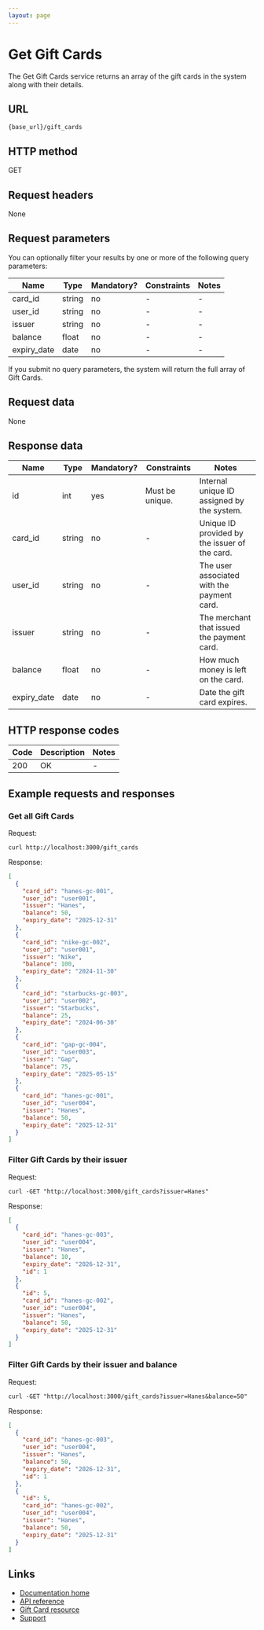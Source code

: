 ```yaml
---
layout: page
---
```


# Get Gift Cards

The Get Gift Cards service returns an array of the gift cards in the system along with their details.

## URL

```shell
{base_url}/gift_cards
```

## HTTP method

GET

## Request headers

None

## Request parameters

You can optionally filter your results by one or more of the following query parameters:

| Name          | Type          | Mandatory? | Constraints | Notes |
| ------------- | ------------- | ---        | ---         | ---   |
| card_id       | string        | no         | -           | -     |
| user_id       | string        | no         | -           | -     |
| issuer        | string        | no         | -           | -     |
| balance       | float          | no         | -           | -     |
| expiry_date   | date          | no         | -           | -     |

If you submit no query parameters, the system will return the full array of Gift Cards.

## Request data

None

## Response data

| Name          | Type          | Mandatory? | Constraints     | Notes |
| ------------- | ------------- | ---        | ---             | ---   |
| id            | int           | yes        | Must be unique. | Internal unique ID assigned by the system. |
| card_id       | string        | no         | -               | Unique ID provided by the issuer of the card. |
| user_id       | string        | no         | -               | The user associated with the payment card. |
| issuer        | string        | no         | -               | The merchant that issued the payment card. |
| balance       | float          | no         | -               | How much money is left on the card.        |
| expiry_date   | date          | no         | -               | Date the gift card expires. |

## HTTP response codes

| Code          | Description   | Notes |
| ------------- | ------------- | ---   |
| 200           | OK            | -     |

## Example requests and responses

### Get all Gift Cards

Request:

```shell
curl http://localhost:3000/gift_cards
```

Response:

```json
[
  {
    "card_id": "hanes-gc-001",
    "user_id": "user001",
    "issuer": "Hanes",
    "balance": 50,
    "expiry_date": "2025-12-31"
  },
  {
    "card_id": "nike-gc-002",
    "user_id": "user001",
    "issuer": "Nike",
    "balance": 100,
    "expiry_date": "2024-11-30"
  },
  {
    "card_id": "starbucks-gc-003",
    "user_id": "user002",
    "issuer": "Starbucks",
    "balance": 25,
    "expiry_date": "2024-06-30"
  },
  {
    "card_id": "gap-gc-004",
    "user_id": "user003",
    "issuer": "Gap",
    "balance": 75,
    "expiry_date": "2025-05-15"
  },
  {
    "card_id": "hanes-gc-001",
    "user_id": "user004",
    "issuer": "Hanes",
    "balance": 50,
    "expiry_date": "2025-12-31"
  }
]
```

### Filter Gift Cards by their issuer

Request:

```shell
curl -GET "http://localhost:3000/gift_cards?issuer=Hanes"
```

Response:

```json
[
  {
    "card_id": "hanes-gc-003",
    "user_id": "user004",
    "issuer": "Hanes",
    "balance": 10,
    "expiry_date": "2026-12-31",
    "id": 1
  },
  {
    "id": 5,
    "card_id": "hanes-gc-002",
    "user_id": "user004",
    "issuer": "Hanes",
    "balance": 50,
    "expiry_date": "2025-12-31"
  }
]
```

### Filter Gift Cards by their issuer and balance

Request:

```shell
curl -GET "http://localhost:3000/gift_cards?issuer=Hanes&balance=50"
```

Response:

```json
[
  {
    "card_id": "hanes-gc-003",
    "user_id": "user004",
    "issuer": "Hanes",
    "balance": 50,
    "expiry_date": "2026-12-31",
    "id": 1
  },
  {
    "id": 5,
    "card_id": "hanes-gc-002",
    "user_id": "user004",
    "issuer": "Hanes",
    "balance": 50,
    "expiry_date": "2025-12-31"
  }
]
```

## Links

* [Documentation home](../../index.md)
* [API reference](../index.md)
* [Gift Card resource](index.md)
* [Support](mailto:support@example.com)